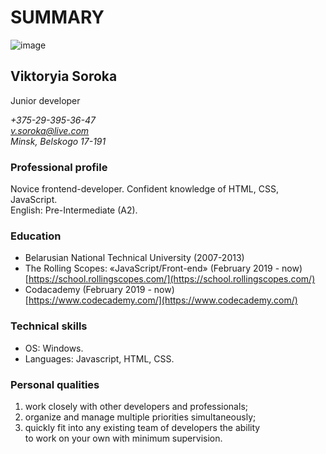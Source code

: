 # SUMMARY #

![image](https://www.ateamindia.com/wp-content/uploads/2018/10/JavaScript-1.jpg)

## Viktoryia Soroka ##

Junior developer

*+375-29-395-36-47*  
*v.soroka@live.com*  
*Minsk, Belskogo 17-191*  

### Professional profile ###

Novice frontend-developer. Confident knowledge of HTML, CSS, JavaScript.  
English: Pre-Intermediate (A2).  

### Education ###

- Belarusian National Technical University (2007-2013)
- The Rolling Scopes: «JavaScript/Front-end» (February 2019 - now)  
 [https://school.rollingscopes.com/](https://school.rollingscopes.com/)
- Codacademy (February 2019 - now)  
 [https://www.codecademy.com/](https://www.codecademy.com/)

### Technical skills ###

- OS: Windows.
- Languages: Javascript, HTML, CSS.  

### Personal qualities ###

1. work closely with other developers and professionals;
1. organize and manage multiple priorities simultaneously;  
1. quickly fit into any existing team of developers the ability  
 to work on your own with minimum supervision.